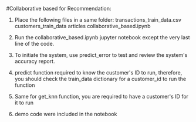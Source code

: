 #Collaborative based for Recommendation:
1. Place the following files in a same folder:
    transactions_train_data.csv
    customers_train_data
    articles
    collaborative_based.ipynb
 
2. Run the collaborative_based.ipynb jupyter notebook except the very last line of the code.
3. To initiate the system, use predict_error to test and review the system's accuracy report.
4. predict function required to know the customer's ID to run, therefore, you should check the train_data dictionary for a customer_id to run the function
5. Same for get_knn function, you are required to have a customer's ID for it to run
6. demo code were included in the notebook 
